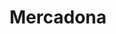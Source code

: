 ---
title: "Mercadona"
url: /vitoria-gasteiz/mercadona-armentiagana-kalea-calle-alto-de-armentia/
shop: Supermarkt
---